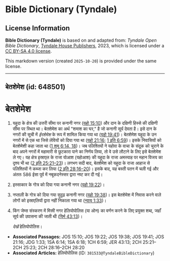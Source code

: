 # Bible Dictionary (Tyndale)

## License Information

**Bible Dictionary (Tyndale)** is based on and adapted from: _Tyndale Open Bible Dictionary_, [Tyndale House Publishers](https://tyndaleopenresources.com/), 2023, which is licensed under a [CC BY-SA 4.0 license](https://creativecommons.org/licenses/by-sa/4.0/legalcode.en).

This markdown version (created `2025-10-20`) is provided under the same license.



--------------------------------

## बेतशेमेश (id: 648501)

बेतशेमेश
========

1. यहूदा के क्षेत्र की उत्तरी सीमा पर कनानी नगर ([यहो 15:10](https://ref.ly/Josh15:10)) और दान के दक्षिणी हिस्से की दक्षिणी सीमा पर स्थित था। बेतशेमेश का अर्थ "शमाश का घर," है जो कनानी सूर्य देवता है। इसे दान के नगरों की सूची में *ईरशेमेश* के रूप में शामिल किया गया था ([यहो 19:41](https://ref.ly/Josh19:41))। बेतशेमेश यहूदा के उन नगरों में से एक था जिसे लेवियों को दिया गया था ([यहो 21:16](https://ref.ly/Josh21:16); [1 इति 6:59](https://ref.ly/1Chr6:59))। इसके निवासियों को बेतशेमेशी कहा जाता था ([1 शमू 6:14, 18](https://ref.ly/1Sam6:14,1Sam6:18))। जब पलिश्तियों ने यहोवा के वाचा के संदूक को चुराने के बाद अपने नगरों में महामारी से छुटकारा पाने का निर्णय लिया, तो वे उसे लौटाने के लिए इसे बेतशेमेश ले गए। यह क्षेत्र इस्राएल के राजा योआश (यहोआश) की यहूदा के राजा अमस्याह पर महान विजय का दृश्य भी था ([2 इति 25:21–23](https://ref.ly/2Chr25:21-2Chr25:23))। लगभग सदी बाद, बेतशेमेश को यहूदा के राजा आहाज से पलिश्तियों ने कब्जा कर लिया ([2 इति 28:16–20](https://ref.ly/2Chr28:16-2Chr28:20))। इसके बाद, यह बस्ती पतन में चली गई और अंततः 586 ईसा पूर्व में नबूकदनेस्सर द्वारा नष्ट कर दी गई।
2. इस्साकार के गोत्र को दिया गया कनानी नगर ([यहो 19:22](https://ref.ly/Josh19:22))।
3. नप्ताली के गोत्र को दिया गया सुदृढ़ कनानी नगर ([यहो 19:38](https://ref.ly/Josh19:38))। इस बेतशेमेश में निवास करने वाले लोगों को इस्राएलियों द्वारा नहीं निकाला गया था ([न्याय 1:33](https://ref.ly/Judg1:33))।
4. किंग जेम्स संस्करण में मिस्री नगर हेलियोपोलिस (या ओन) का वर्णन करने के लिए प्रयुक्त शब्द, जहाँ सूर्य की उपासना की जाती थी ([यिर्म 43:13](https://ref.ly/Jer43:13))।

    *देखें* हेलियोपोलिस।

* **Associated Passages:** JOS 15:10; JOS 19:22; JOS 19:38; JOS 19:41; JOS 21:16; JDG 1:33; 1SA 6:14; 1SA 6:18; 1CH 6:59; JER 43:13; 2CH 25:21–2CH 25:23; 2CH 28:16–2CH 28:20
* **Associated Articles:** हेलियोपोलिस  (ID: `381533@TyndaleBibleDictionary`)

